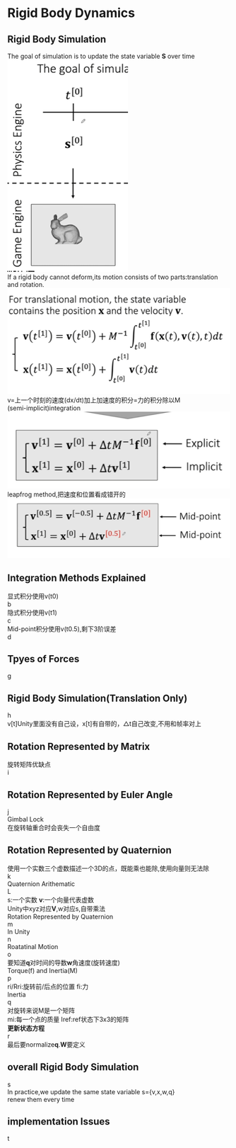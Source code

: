 # Rigid Body Dynamics
## Rigid Body Simulation
The goal of simulation is to update the state variable **S** over time<br>
![](https://github.com/ci-collection/Notes/blob/main/GAMES103/pictureA/Lecture03.png)<br>
If a rigid body cannot deform,its motion consists of two parts:translation and rotation.<br>
![](https://github.com/ci-collection/Notes/blob/main/GAMES103/pictureA/Lecture03a.png)<br>
v=上一个时刻的速度(dx/dt)加上加速度的积分=力的积分除以M<br>
(semi-implicit)integration<br>
![](https://github.com/ci-collection/Notes/blob/main/GAMES103/pictureA/Lecture03e.png)<br>
leapfrog method,把速度和位置看成错开的<br>
![](https://github.com/ci-collection/Notes/blob/main/GAMES103/pictureA/Lecture03f.png)<br>
## Integration Methods Explained
显式积分使用v(t0)<br>
b<br>
隐式积分使用v(t1)<br>
c<br>
Mid-point积分使用v(t0.5),剩下3阶误差<br>
d<br>
## Tpyes of Forces
g<br>
## Rigid Body Simulation(Translation Only)
h<br>
v[t]Unity里面没有自己设，x[t]有自带的，△t自己改变,不用和帧率对上<br>
## Rotation Represented by Matrix
旋转矩阵优缺点<br>
i<br>
## Rotation Represented by Euler Angle
j<br>
Gimbal Lock<br>
在旋转轴重合时会丧失一个自由度<br>
## Rotation Represented by Quaternion
使用一个实数三个虚数描述一个3D的点，既能乘也能除,使用向量则无法除<br>
k<br>
Quaternion Arithematic<br>
L<br>
s:一个实数 **v**:一个向量代表虚数<br>
Unity中xyz对应**V**,w对应s,自带乘法<br>
Rotation Represented by Quaternion<br>
m<br>
In Unity<br>
n<br>
Roatatinal Motion<br>
o<br>
要知道**q**对时间的导数**w**角速度(旋转速度)<br>
Torque(f) and Inertia(M)<br>
p<br>
ri/Rri:旋转前/后点的位置 fi:力<br>
Inertia<br>
q<br>
对旋转来说M是一个矩阵<br>
mi:每一个点的质量 Iref:ref状态下3x3的矩阵<br>
**更新状态方程**<br>
r<br>
最后要normalize**q**.**W**要定义<br>
## overall Rigid Body Simulation
s<br>
In practice,we update the same state variable s={v,x,w,q}<br>
renew them every time<br>
## implementation Issues
t<br>




